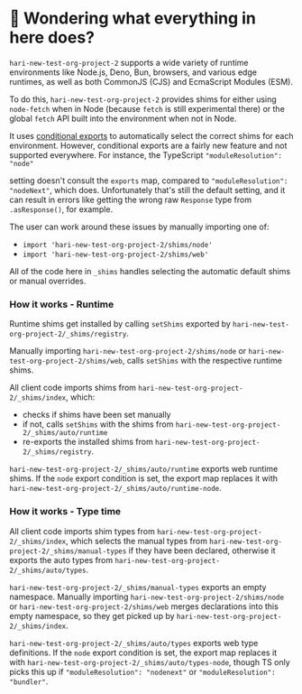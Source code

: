 # 👋 Wondering what everything in here does?

`hari-new-test-org-project-2` supports a wide variety of runtime environments like Node.js, Deno, Bun, browsers, and various
edge runtimes, as well as both CommonJS (CJS) and EcmaScript Modules (ESM).

To do this, `hari-new-test-org-project-2` provides shims for either using `node-fetch` when in Node (because `fetch` is still experimental there) or the global `fetch` API built into the environment when not in Node.

It uses [conditional exports](https://nodejs.org/api/packages.html#conditional-exports) to
automatically select the correct shims for each environment. However, conditional exports are a fairly new
feature and not supported everywhere. For instance, the TypeScript `"moduleResolution": "node"`

setting doesn't consult the `exports` map, compared to `"moduleResolution": "nodeNext"`, which does.
Unfortunately that's still the default setting, and it can result in errors like
getting the wrong raw `Response` type from `.asResponse()`, for example.

The user can work around these issues by manually importing one of:

- `import 'hari-new-test-org-project-2/shims/node'`
- `import 'hari-new-test-org-project-2/shims/web'`

All of the code here in `_shims` handles selecting the automatic default shims or manual overrides.

### How it works - Runtime

Runtime shims get installed by calling `setShims` exported by `hari-new-test-org-project-2/_shims/registry`.

Manually importing `hari-new-test-org-project-2/shims/node` or `hari-new-test-org-project-2/shims/web`, calls `setShims` with the respective runtime shims.

All client code imports shims from `hari-new-test-org-project-2/_shims/index`, which:

- checks if shims have been set manually
- if not, calls `setShims` with the shims from `hari-new-test-org-project-2/_shims/auto/runtime`
- re-exports the installed shims from `hari-new-test-org-project-2/_shims/registry`.

`hari-new-test-org-project-2/_shims/auto/runtime` exports web runtime shims.
If the `node` export condition is set, the export map replaces it with `hari-new-test-org-project-2/_shims/auto/runtime-node`.

### How it works - Type time

All client code imports shim types from `hari-new-test-org-project-2/_shims/index`, which selects the manual types from `hari-new-test-org-project-2/_shims/manual-types` if they have been declared, otherwise it exports the auto types from `hari-new-test-org-project-2/_shims/auto/types`.

`hari-new-test-org-project-2/_shims/manual-types` exports an empty namespace.
Manually importing `hari-new-test-org-project-2/shims/node` or `hari-new-test-org-project-2/shims/web` merges declarations into this empty namespace, so they get picked up by `hari-new-test-org-project-2/_shims/index`.

`hari-new-test-org-project-2/_shims/auto/types` exports web type definitions.
If the `node` export condition is set, the export map replaces it with `hari-new-test-org-project-2/_shims/auto/types-node`, though TS only picks this up if `"moduleResolution": "nodenext"` or `"moduleResolution": "bundler"`.
